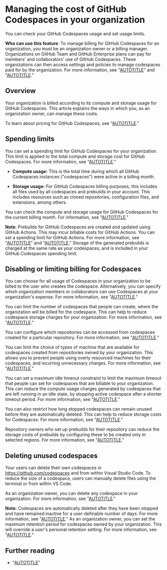 # Managing the cost of GitHub Codespaces in your organization

You can check your GitHub Codespaces usage and set usage limits.

**Who can use this feature**: To manage billing for GitHub Codespaces for an organization, you must be an organization owner or a billing manager.
Organizations on GitHub Team and GitHub Enterprise plans can pay for members' and collaborators' use of GitHub Codespaces. These organizations can then access settings and policies to manage codespaces paid for by the organization. For more information, see "[AUTOTITLE](/codespaces/managing-codespaces-for-your-organization/choosing-who-owns-and-pays-for-codespaces-in-your-organization#about-ownership-of-codespaces)" and "[AUTOTITLE](/get-started/learning-about-github/githubs-plans)."

## Overview

Your organization is billed according to its compute and storage usage for GitHub Codespaces. This article explains the ways in which you, as an organization owner, can manage these costs.

To learn about pricing for GitHub Codespaces, see "[AUTOTITLE](/billing/managing-billing-for-github-codespaces/about-billing-for-github-codespaces#codespaces-pricing)."

## Spending limits

You can set a spending limit for GitHub Codespaces for your organization. This limit is applied to the total compute and storage cost for GitHub Codespaces. For more information, see "[AUTOTITLE](/billing/managing-billing-for-github-codespaces/managing-the-spending-limit-for-github-codespaces)."

- **Compute usage:** This is the total time during which all GitHub Codespaces instances ("codespaces") were active in a billing month.

- **Storage usage:** For GitHub Codespaces billing purposes, this includes all files used by all codespaces and prebuilds in your account. This includes resources such as cloned repositories, configuration files, and extensions, among others.

You can check the compute and storage usage for GitHub Codespaces for the current billing month. For information, see "[AUTOTITLE](/billing/managing-billing-for-github-codespaces/viewing-your-github-codespaces-usage)."

<div class="ghd-spotlight ghd-spotlight-note border rounded-1 my-3 p-3 f5 color-border-accent-emphasis color-bg-accent">

**Note**: Prebuilds for GitHub Codespaces are created and updated using GitHub Actions. This may incur billable costs for GitHub Actions. You can set a spending limit for GitHub Actions. For more information, see "[AUTOTITLE](/billing/managing-billing-for-github-codespaces/about-billing-for-github-codespaces#about-billing-for-codespaces-prebuilds)" and "[AUTOTITLE](/billing/managing-billing-for-github-actions/managing-your-spending-limit-for-github-actions)." Storage of the generated prebuilds is charged at the same rate as your codespaces, and is included in your GitHub Codespaces spending limit.

</div>

## Disabling or limiting billing for Codespaces

You can choose for all usage of Codespaces in your organization to be billed to the user who creates the codespace. Alternatively, you can specify which organization members or collaborators can use Codespaces at your organization's expense. For more information, see "[AUTOTITLE](/codespaces/managing-codespaces-for-your-organization/choosing-who-owns-and-pays-for-codespaces-in-your-organization)."

You can limit the number of codespaces that people can create, where the organization will be billed for the codespace. This can help to reduce codespace storage charges for your organization. For more information, see "[AUTOTITLE](/codespaces/managing-codespaces-for-your-organization/restricting-the-number-of-organization-billed-codespaces-a-user-can-create)."

You can configure which repositories can be accessed from codespaces created for a particular repository. For more information, see "[AUTOTITLE](/codespaces/managing-your-codespaces/managing-repository-access-for-your-codespaces)."

You can limit the choice of types of machine that are available for codespaces created from repositories owned by your organization. This allows you to prevent people using overly resourced machines for their codespaces, and incurring unnecessary charges. For more information, see "[AUTOTITLE](/codespaces/managing-codespaces-for-your-organization/restricting-access-to-machine-types)."

You can set a maximum idle timeout constraint to limit the maximum timeout that people can set for codespaces that are billable to your organization. This can reduce the compute usage charges generated by codespaces that are left running in an idle state, by stopping active codespace after a shorter timeout period. For more information, see "[AUTOTITLE](/codespaces/managing-codespaces-for-your-organization/restricting-the-idle-timeout-period)."

You can also restrict how long stopped codespaces can remain unused before they are automatically deleted. This can help to reduce storage costs for Codespaces. For more information, see "[AUTOTITLE](/codespaces/managing-codespaces-for-your-organization/restricting-the-retention-period-for-codespaces)."

Repository owners who set up prebuilds for their repository can reduce the storage costs of prebuilds by configuring these to be created only in selected regions. For more information, see "[AUTOTITLE](/codespaces/prebuilding-your-codespaces/configuring-prebuilds#configuring-prebuilds)."

## Deleting unused codespaces

Your users can delete their own codespaces in https://github.com/codespaces and from within Visual Studio Code. To reduce the size of a codespace, users can manually delete files using the terminal or from within VS Code.

As an organization owner, you can delete any codespace in your organization. For more information, see "[AUTOTITLE](/codespaces/developing-in-a-codespace/deleting-a-codespace#deleting-codespaces-in-your-organization)."

<div class="ghd-spotlight ghd-spotlight-note border rounded-1 my-3 p-3 f5 color-border-accent-emphasis color-bg-accent">

**Note:** Codespaces are automatically deleted after they have been stopped and have remained inactive for a user-definable number of days. For more information, see "[AUTOTITLE](/codespaces/customizing-your-codespace/configuring-automatic-deletion-of-your-codespaces)." As an organization owner, you can set the maximum retention period for codespaces owned by your organization. This will override a user's personal retention setting. For more information, see "[AUTOTITLE](/codespaces/managing-codespaces-for-your-organization/restricting-the-retention-period-for-codespaces)."

</div>

## Further reading

- "[AUTOTITLE](/codespaces/managing-codespaces-for-your-organization/listing-the-codespaces-in-your-organization)"
